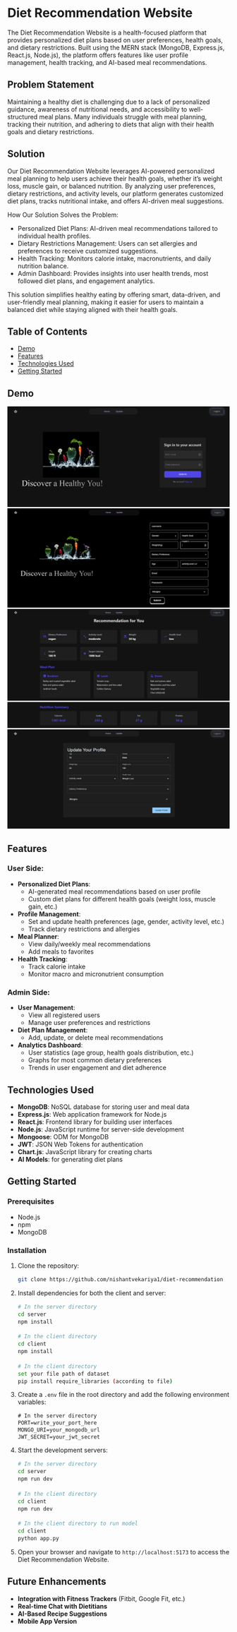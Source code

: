 # Diet Recommendation Website

The Diet Recommendation Website is a health-focused platform that provides personalized diet plans based on user preferences, health goals, and dietary restrictions. Built using the MERN stack (MongoDB, Express.js, React.js, Node.js), the platform offers features like user profile management, health tracking, and AI-based meal recommendations.

## Problem Statement
Maintaining a healthy diet is challenging due to a lack of personalized guidance, awareness of nutritional needs, and accessibility to well-structured meal plans. Many individuals struggle with meal planning, tracking their nutrition, and adhering to diets that align with their health goals and dietary restrictions.

## Solution
Our Diet Recommendation Website leverages AI-powered personalized meal planning to help users achieve their health goals, whether it’s weight loss, muscle gain, or balanced nutrition. By analyzing user preferences, dietary restrictions, and activity levels, our platform generates customized diet plans, tracks nutritional intake, and offers AI-driven meal suggestions.

How Our Solution Solves the Problem:
- Personalized Diet Plans: AI-driven meal recommendations tailored to individual health profiles.
- Dietary Restrictions Management: Users can set allergies and preferences to receive customized suggestions.
- Health Tracking: Monitors calorie intake, macronutrients, and daily nutrition balance.
- Admin Dashboard: Provides insights into user health trends, most followed diet plans, and engagement analytics.

This solution simplifies healthy eating by offering smart, data-driven, and user-friendly meal planning, making it easier for users to maintain a balanced diet while staying aligned with their health goals.

## Table of Contents
- [Demo](#demo)
- [Features](#features)
- [Technologies Used](#technologies-used)
- [Getting Started](#getting-started)

## Demo
![Demo Screenshot](https://github.com/nishantvekariya1/diet_recommedation_and_analyse_system/blob/master/Screenshots/1.png)
![Demo Screenshot](https://github.com/nishantvekariya1/diet_recommedation_and_analyse_system/blob/master/Screenshots/2.png)
![Demo Screenshot](https://github.com/nishantvekariya1/diet_recommedation_and_analyse_system/blob/master/Screenshots/3.png)
![Demo Screenshot](https://github.com/nishantvekariya1/diet_recommedation_and_analyse_system/blob/master/Screenshots/4.png)
![Demo Screenshot](https://github.com/nishantvekariya1/diet_recommedation_and_analyse_system/blob/master/Screenshots/5.png)

## Features

### **User Side**:
- **Personalized Diet Plans**: 
  - AI-generated meal recommendations based on user profile
  - Custom diet plans for different health goals (weight loss, muscle gain, etc.)
- **Profile Management**: 
  - Set and update health preferences (age, gender, activity level, etc.)
  - Track dietary restrictions and allergies
- **Meal Planner**:
  - View daily/weekly meal recommendations
  - Add meals to favorites
- **Health Tracking**:
  - Track calorie intake
  - Monitor macro and micronutrient consumption

### **Admin Side**:
- **User Management**:
  - View all registered users
  - Manage user preferences and restrictions
- **Diet Plan Management**:
  - Add, update, or delete meal recommendations
- **Analytics Dashboard**:
  - User statistics (age group, health goals distribution, etc.)
  - Graphs for most common dietary preferences
  - Trends in user engagement and diet adherence

## Technologies Used

- **MongoDB**: NoSQL database for storing user and meal data
- **Express.js**: Web application framework for Node.js
- **React.js**: Frontend library for building user interfaces
- **Node.js**: JavaScript runtime for server-side development
- **Mongoose**: ODM for MongoDB
- **JWT**: JSON Web Tokens for authentication
- **Chart.js**: JavaScript library for creating charts
- **AI Models**: for generating diet plans

## Getting Started

### **Prerequisites**

- Node.js
- npm
- MongoDB

### **Installation**

1. Clone the repository:
    ```bash
    git clone https://github.com/nishantvekariya1/diet-recommendation
    ```

2. Install dependencies for both the client and server:
    ```bash
    # In the server directory
    cd server
    npm install

    # In the client directory
    cd client
    npm install

    # In the client directory
    set your file path of dataset
    pip install require_libraries (according to file)
    ```

3. Create a `.env` file in the root directory and add the following environment variables:
    ```env
    # In the server directory
    PORT=write_your_port_here
    MONGO_URI=your_mongodb_url
    JWT_SECRET=your_jwt_secret
    ```

4. Start the development servers:
    ```bash
    # In the server directory
    cd server
    npm run dev

    # In the client directory
    cd client
    npm run dev

    # In the client directory to run model
    cd client
    python app.py
    ```

5. Open your browser and navigate to `http://localhost:5173` to access the Diet Recommendation Website.

## Future Enhancements

- **Integration with Fitness Trackers** (Fitbit, Google Fit, etc.)
- **Real-time Chat with Dietitians**
- **AI-Based Recipe Suggestions**
- **Mobile App Version**
